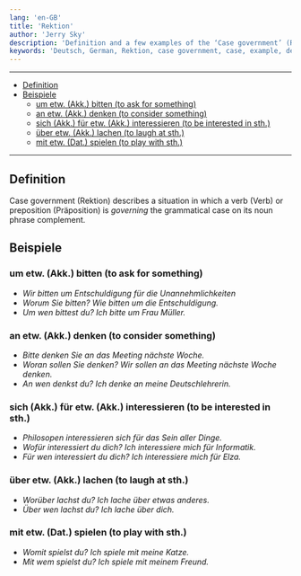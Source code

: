 ```yaml
---
lang: 'en-GB'
title: 'Rektion'
author: 'Jerry Sky'
description: 'Definition and a few examples of the ‘Case government’ (Rektion) in the German language.'
keywords: 'Deutsch, German, Rektion, case government, case, example, definition, preposition, grammar, sentence'
---
```


---

- [Definition](#definition)
- [Beispiele](#beispiele)
    - [um etw. (Akk.) bitten (to ask for something)](#um-etw-akk-bitten-to-ask-for-something)
    - [an etw. (Akk.) denken (to consider something)](#an-etw-akk-denken-to-consider-something)
    - [sich (Akk.) für etw. (Akk.) interessieren (to be interested in sth.)](#sich-akk-für-etw-akk-interessieren-to-be-interested-in-sth)
    - [über etw. (Akk.) lachen (to laugh at sth.)](#über-etw-akk-lachen-to-laugh-at-sth)
    - [mit etw. (Dat.) spielen (to play with sth.)](#mit-etw-dat-spielen-to-play-with-sth)

---

## Definition

Case government (Rektion) describes a situation in which a verb (Verb) or preposition (Präposition) is *governing* the grammatical case on its noun phrase complement.

## Beispiele

### um etw. (Akk.) bitten (to ask for something)
- *Wir bitten um Entschuldigung für die Unannehmlichkeiten*
- *Worum Sie bitten?* *Wie bitten um die Entschuldigung.*
- *Um wen bittest du?* *Ich bitte um Frau Müller.*

### an etw. (Akk.) denken (to consider something)
- *Bitte denken Sie an das Meeting nächste Woche.*
- *Woran sollen Sie denken?* *Wir sollen an das Meeting nächste Woche denken.*
- *An wen denkst du?* *Ich denke an meine Deutschlehrerin.*

### sich (Akk.) für etw. (Akk.) interessieren (to be interested in sth.)
- *Philosopen interessieren sich für das Sein aller Dinge.*
- *Wofür interessiert du dich?* *Ich interessiere mich für Informatik.*
- *Für wen interessiert du dich?* *Ich interessiere mich für Elza.*

### über etw. (Akk.) lachen (to laugh at sth.)
- *Worüber lachst du?* *Ich lache über etwas anderes.*
- *Über wen lachst du?* *Ich lache über dich.*

### mit etw. (Dat.) spielen (to play with sth.)
- *Womit spielst du?* *Ich spiele mit meine Katze.*
- *Mit wem spielst du?* *Ich spiele mit meinem Freund.*
